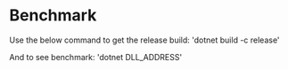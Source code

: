 # Benchmark

Use the below command to get the release build:
'dotnet build -c release'

And to see benchmark:
'dotnet DLL_ADDRESS'
